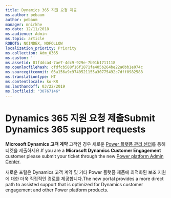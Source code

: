 ```yaml
---
title: Dynamics 365 지원 요청 제출
ms.author: pebaum
author: pebaum
manager: mnirkhe
ms.date: 12/11/2018
ms.audience: Admin
ms.topic: article
ROBOTS: NOINDEX, NOFOLLOW
localization_priority: Priority
ms.collection: Adm_O365
ms.custom: ''
ms.assetid: 81f4dca4-7ae7-4dc9-929e-7b91b1711118
ms.openlocfilehash: cfdfcb588f16f1871fa405b264be22a0bb1e074c
ms.sourcegitcommit: 03a156a9c9740521155a30775492c7dff0982588
ms.translationtype: HT
ms.contentlocale: ko-KR
ms.lasthandoff: 03/22/2019
ms.locfileid: "30767146"
---
```

# <a name="submit-dynamics-365-support-requests"></a><span data-ttu-id="3c2b2-102">Dynamics 365 지원 요청 제출</span><span class="sxs-lookup"><span data-stu-id="3c2b2-102">Submit Dynamics 365 support requests</span></span>

<span data-ttu-id="3c2b2-103">**Microsoft Dynamics 고객 계약** 고객인 경우 새로운 [Power 플랫폼 관리 센터](https://admin.powerplatform.microsoft.com/?ref=officemodern)를 통해 티켓을 제출하세요.</span><span class="sxs-lookup"><span data-stu-id="3c2b2-103">If you are a **Microsoft Dynamics Customer Engagement** customer please submit your ticket through the new [Power platform Admin Center](https://admin.powerplatform.microsoft.com/?ref=officemodern).</span></span>
  
<span data-ttu-id="3c2b2-104">새로운 포털은 Dynamics 고객 계약 및 기타 Power 플랫폼 제품에 최적화된 보조 지원에 대한 더욱 직접적인 경로를 제공합니다.</span><span class="sxs-lookup"><span data-stu-id="3c2b2-104">The new portal provides a more direct path to assisted support that is optimized for Dynamics customer engagement and other Power platform products.</span></span>
  

